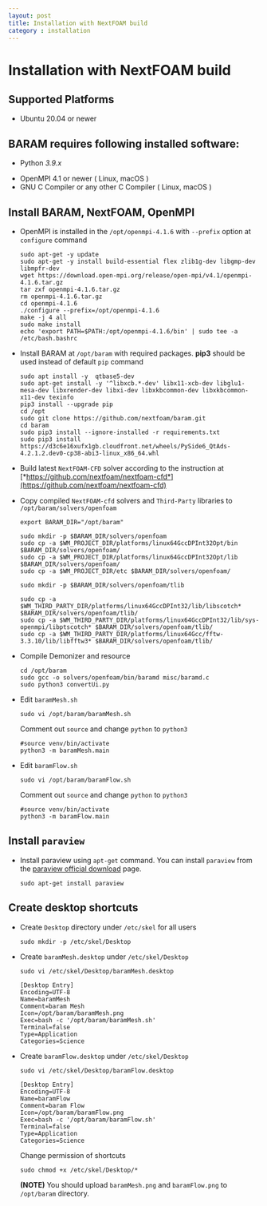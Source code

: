 ```yaml
---
layout: post
title: Installation with NextFOAM build
category : installation
---
```

# Installation with NextFOAM build

## Supported Platforms
<!--* Windows 10 or newer
* macOS 10.14 or newer (Apple Silicon only)-->
* Ubuntu 20.04 or newer
<!--* CentOS 8.2 or alternatives ( Rocky Linux, AlmaLinux, ... )-->
<!--* OpenSUSE Leap 15.4-->
<!--* Linux Mint 21 "Vanessa"-->

## BARAM requires following installed software:

* Python *3.9.x*
<!--* [MS-MPI](https://docs.microsoft.com/en-us/message-passing-interface/microsoft-mpi) 10.0 or newer ( Windows Only )-->
* OpenMPI 4.1 or newer ( Linux, macOS )
* GNU C Compiler or any other C Compiler ( Linux, macOS )


## Install BARAM, NextFOAM, OpenMPI

- OpenMPI is installed in the `/opt/openmpi-4.1.6` with `--prefix` option at `configure` command

    ```
    sudo apt-get -y update 
    sudo apt-get -y install build-essential flex zlib1g-dev libgmp-dev libmpfr-dev
    wget https://download.open-mpi.org/release/open-mpi/v4.1/openmpi-4.1.6.tar.gz 
    tar zxf openmpi-4.1.6.tar.gz 
    rm openmpi-4.1.6.tar.gz 
    cd openmpi-4.1.6 
    ./configure --prefix=/opt/openmpi-4.1.6 
    make -j 4 all 
    sudo make install 
    echo 'export PATH=$PATH:/opt/openmpi-4.1.6/bin' | sudo tee -a /etc/bash.bashrc
    ```

- Install BARAM at `/opt/baram` with required packages. **pip3** should be used instead of default `pip` command
    
    ```
    sudo apt install -y  qtbase5-dev
    sudo apt-get install -y '^libxcb.*-dev' libx11-xcb-dev libglu1-mesa-dev libxrender-dev libxi-dev libxkbcommon-dev libxkbcommon-x11-dev texinfo
    pip3 install --upgrade pip
    cd /opt
    sudo git clone https://github.com/nextfoam/baram.git
    cd baram
    sudo pip3 install --ignore-installed -r requirements.txt
    sudo pip3 install https://d3c6e16xufx1gb.cloudfront.net/wheels/PySide6_QtAds-4.2.1.2.dev0-cp38-abi3-linux_x86_64.whl
    ```

- Build latest `NextFOAM-CFD` solver according to the instruction at [*https://github.com/nextfoam/nextfoam-cfd*](https://github.com/nextfoam/nextfoam-cfd)

- Copy compiled `NextFOAM-cfd` solvers and `Third-Party` libraries to `/opt/baram/solvers/openfoam`
    
    ```
    export BARAM_DIR="/opt/baram"
    
    sudo mkdir -p $BARAM_DIR/solvers/openfoam
    sudo cp -a $WM_PROJECT_DIR/platforms/linux64GccDPInt32Opt/bin $BARAM_DIR/solvers/openfoam/
    sudo cp -a $WM_PROJECT_DIR/platforms/linux64GccDPInt32Opt/lib $BARAM_DIR/solvers/openfoam/
    sudo cp -a $WM_PROJECT_DIR/etc $BARAM_DIR/solvers/openfoam/

    sudo mkdir -p $BARAM_DIR/solvers/openfoam/tlib

    sudo cp -a $WM_THIRD_PARTY_DIR/platforms/linux64GccDPInt32/lib/libscotch* $BARAM_DIR/solvers/openfoam/tlib/
    sudo cp -a $WM_THIRD_PARTY_DIR/platforms/linux64GccDPInt32/lib/sys-openmpi/libptscotch* $BARAM_DIR/solvers/openfoam/tlib/
    sudo cp -a $WM_THIRD_PARTY_DIR/platforms/linux64Gcc/fftw-3.3.10/lib/libfftw3* $BARAM_DIR/solvers/openfoam/tlib/
    ```

- Compile Demonizer and resource
    ```
    cd /opt/baram
    sudo gcc -o solvers/openfoam/bin/baramd misc/baramd.c
    sudo python3 convertUi.py
    ```

- Edit `baramMesh.sh`

    
    ```
    sudo vi /opt/baram/baramMesh.sh
    ```
    Comment out `source` and change `python` to `python3`
    
    ```
    #source venv/bin/activate
    python3 -m baramMesh.main
    ```

- Edit `baramFlow.sh`
    ```
    sudo vi /opt/baram/baramFlow.sh
    ```

    Comment out `source` and change `python` to `python3`
    
    ```
    #source venv/bin/activate
    python3 -m baramFlow.main
    ```

## Install `paraview`

- Install paraview using `apt-get` command. You can install `paraview` from the [paraview official download](https://www.paraview.org/download/) page.

    ```
    sudo apt-get install paraview
    ```

## Create desktop shortcuts

- Create `Desktop` directory under `/etc/skel` for all users

    ```
    sudo mkdir -p /etc/skel/Desktop
    ```
- Create `baramMesh.desktop` under `/etc/skel/Desktop`

    ```
    sudo vi /etc/skel/Desktop/baramMesh.desktop
    ```

    ```
    [Desktop Entry]
    Encoding=UTF-8
    Name=baramMesh
    Comment=baram Mesh
    Icon=/opt/baram/baramMesh.png
    Exec=bash -c '/opt/baram/baramMesh.sh'
    Terminal=false
    Type=Application
    Categories=Science
    ```
- Create `baramFlow.desktop` under `/etc/skel/Desktop`

    ```
    sudo vi /etc/skel/Desktop/baramFlow.desktop
    ```

    ```
    [Desktop Entry]
    Encoding=UTF-8
    Name=baramFlow
    Comment=baram Flow
    Icon=/opt/baram/baramFlow.png
    Exec=bash -c '/opt/baram/baramFlow.sh'
    Terminal=false
    Type=Application
    Categories=Science
    ```
    
    Change permission of shortcuts
    ```
    sudo chmod +x /etc/skel/Desktop/*
    ```

    **(NOTE)** You should upload `baramMesh.png` and `baramFlow.png` to `/opt/baram` directory.
